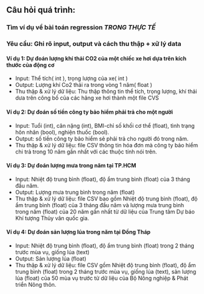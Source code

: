 ## Câu hỏi quá trình:
### Tìm ví dụ về bài toán regression ***TRONG THỰC TẾ***
### Yêu cầu: Ghi rõ input, output và cách thu thập + xử lý data
#### Ví dụ 1: Dự đoán lượng khí thải CO2 của một chiếc xe hơi dựa trên kích thước của động cơ
* Input: Thể tích( int ), trọng lượng của xe( int )
* Output: Lượng khí Co2 thải ra trong vòng 1 năm( float )
* Thu thập & xử lý dữ liệu: Thu thập thông tin thể tích, trọng lượng, khí thải dưa trên công bố của các hãng xe hơi thành một file CVS
#### Ví dụ 2: Dự đoán số tiền công ty bảo hiểm phải trả cho một người 
* Input: Tuổi (int), cân nặng (int), BMI-chỉ số khối cơ thể (float), tình trạng hôn nhân (bool), nghiện thuốc (bool).
* Output: số tiền công ty bảo hiểm sẻ phải trả cho người đó trong năm.
* Thu thập & xử lý dữ liệu: file CSV thông tin hóa đơn mà công ty bảo hiểm chi trả trong 10 năm gần nhất với các thuộc tính nói trên. 
#### Ví dụ 3: Dự đoán lượng mưa trong năm tại TP.HCM
* Input: Nhiệt độ trung bình (float), độ ẩm trung bình (float) của 3 tháng đầu năm.
* Output: Lượng mưa trung bình trong năm (float)
* Thu thập & xử lý dữ liệu: file CSV bao gồm Nhiệt độ trung bình (float), độ ẩm trung bình (float) của 3 tháng đầu năm và lượng mưa trung bình trong năm (float) của 20 năm gần nhất từ dữ liệu của Trung tâm Dự báo Khí tượng Thủy vân quốc gia.
#### Ví dụ 4: Dự đoán sản lượng lúa trong năm tại Đồng Tháp
* Input: Nhiệt độ trung bình (float), độ ẩm trung bình (float) trong 2 tháng trước mùa vụ, giống lúa (text)
* Output: Sản lượng lúa (float)
* Thu thập & xử lý dữ liệu: file CSV gồm Nhiệt độ trung bình (float), độ ẩm trung bình (float) trong 2 tháng trước mùa vụ, giống lúa (text), sản lượng lúa (float) của 50 mùa vụ trước từ dữ liệu của Bộ Nông nghiệp & Phát triển Nông thôn.
